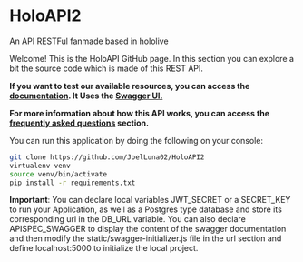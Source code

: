 # HoloAPI2
An API RESTFul fanmade based in hololive

Welcome! This is the HoloAPI GitHub page. In this section you can explore a bit the source code which is made of this REST API.

**If you want to test our available resources, you can access the [documentation](https://holoapi.onrender.com/docs). It Uses the [Swagger UI.](https://swagger.io/)**

**For more information about how this API works, you can access the [frequently asked questions](https://holoapi.onrender.com/faqs) section.**

You can run this application by doing the following on your console:
```bash
git clone https://github.com/JoelLuna02/HoloAPI2
virtualenv venv
source venv/bin/activate
pip install -r requirements.txt
```

**Important**: You can declare local variables JWT_SECRET or a SECRET_KEY to run your Application, as well as a Postgres type database and store its corresponding url in the DB_URL variable. You can also declare APISPEC_SWAGGER to display the content of the swagger documentation and then modify the static/swagger-initializer.js file in the url section and define localhost:5000 to initialize the local project.
